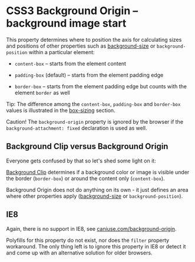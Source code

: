 CSS3 Background Origin – background image start
===============================================

This property determines where to position the axis for calculating sizes and
positions of other properties such as
[background-size](<css3-background-size.md>) or `background-position` within a
particular element:

-   `content-box` – starts from the element content

-   `padding-box` (default) – starts from the element padding edge

-   `border-box` – starts from the element padding edge but counts with the
    element `border` as well

Tip: The difference among the `content-box`, `padding-box` and `border-box`
values is illustrated in the [box-sizing](<css3-box-sizing.md>) section.

Caution! The `background-origin` property is ignored by the browser if the
`background-attachment: fixed` declaration is used as well.

Background Clip versus Background Origin
----------------------------------------

Everyone gets confused by that so let's shed some light on it:

[Background Clip](<css3-background-clip.md>) determines if a background color or
image is visible under the border (`border-box`) or around the content only
(`content-box`).

Background Origin does not do anything on its own - it just defines an area
where other properties apply ([background-size](<css3-background-size.md>) or
`background-position`).

IE8
---

Again, there is no support in IE8, see
[caniuse.com/background-origin](<http://caniuse.com/background-origin>).

Polyfills for this property do not exist, nor does the `filter` property
workaround. The only thing left is to ignore this property in IE8 or detect it
and come up with an alternative solution for older browsers.
